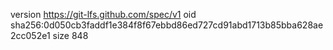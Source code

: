 version https://git-lfs.github.com/spec/v1
oid sha256:0d050cb3faddf1e384f8f67ebbd86ed727cd91abd1713b85bba628ae2cc052e1
size 848
